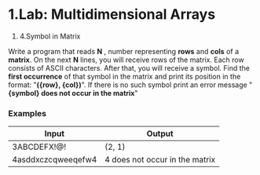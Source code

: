 ﻿# 1.Lab: Multidimensional Arrays

1. 4.Symbol in Matrix

Write a program that reads **N** , number representing **rows** and **cols** of a **matrix**. On the next **N** lines, you will receive rows of the matrix. Each row consists of ASCII characters. After that, you will receive a symbol. Find the **first occurrence** of that symbol in the matrix and print its position in the format: &quot;**({row}, {col})**&quot;. If there is no such symbol print an error message &quot; **{symbol} does not occur in the matrix**&quot;

### Examples

| **Input** | **Output** |
| --- | --- |
| 3ABCDEFX!@! | (2, 1) |
| 4asddxczcqweeqefw4 | 4 does not occur in the matrix |

